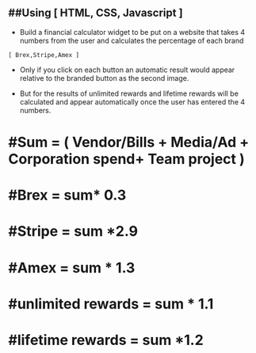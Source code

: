 ##Using [ HTML, CSS, Javascript ] 
-----------------------------------
- Build a financial calculator widget to be put on a website that takes 4 
numbers from the user and calculates the percentage of each brand 
```
[ Brex,Stripe,Amex ] 
```
 
- Only if you click on each button an automatic result would appear relative to 
the branded button as the second image. 
 
- But for the results of unlimited rewards and lifetime rewards will be 
calculated and appear automatically once the user has entered the 4 
numbers. 

#Sum = ( Vendor/Bills + Media/Ad + Corporation spend+ Team project ) 
=
#Brex = sum* 0.3 
=
#Stripe = sum *2.9 
=
#Amex = sum * 1.3 
=
#unlimited rewards = sum * 1.1 
=
#lifetime rewards = sum *1.2
=

